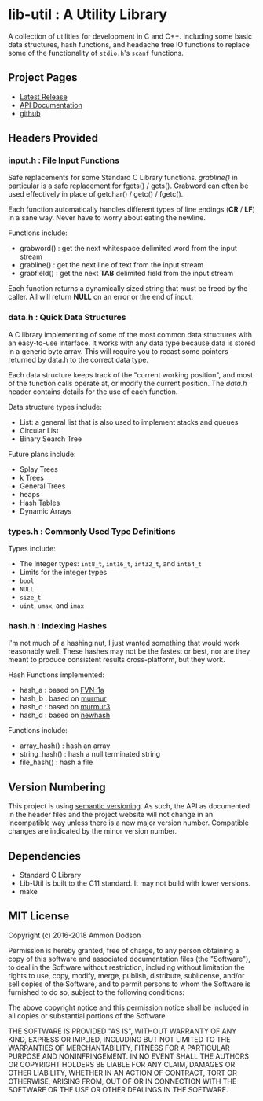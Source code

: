 # lib-util : A Utility Library

A collection of utilities for development in C and C++. Including some basic data structures, hash functions, and headache free IO functions to replace some of the functionality of `stdio.h`'s `scanf` functions.

## Project Pages
*	[Latest Release](https://github.com/ammon0/lib-util/releases/latest)
*	[API Documentation](https://ammon0.github.io/lib-util/)
*	[github](https://github.com/ammon0/lib-util)

## Headers Provided

### input.h : File Input Functions
Safe replacements for some Standard C Library functions. *grabline()* in particular is a safe replacement for fgets() / gets(). Grabword can often be used effectively in place of getchar() / getc() / fgetc().

Each function automatically handles different types of line endings (__CR__ / __LF__) in a sane way. Never have to worry about eating the newline.

Functions include:
* grabword() : get the next whitespace delimited word from the input stream
* grabline() : get the next line of text from the input stream
* grabfield() : get the next __TAB__ delimited field from the input stream

Each function returns a dynamically sized string that must be freed by the caller. All will return __NULL__ on an error or the end of input.

### data.h : Quick Data Structures
A C library implementing of some of the most common data structures with an easy-to-use interface. It works with any data type because data is stored in a generic byte array. This will require you to recast some pointers returned by data.h to the correct data type.

Each data structure keeps track of the "current working position", and most of the function calls operate at, or modify the current position. The _data.h_ header contains details for the use of each function.

Data structure types include:
*	List: a general list that is also used to implement stacks and queues
*	Circular List
*	Binary Search Tree

Future plans include:
*	Splay Trees
*	k Trees
*	General Trees
*	heaps
*	Hash Tables
*	Dynamic Arrays

### types.h : Commonly Used Type Definitions

Types include:
*	The integer types: `int8_t`, `int16_t`, `int32_t`, and `int64_t`
*	Limits for the integer types
*	`bool`
*	`NULL`
*	`size_t`
*	`uint`, `umax`, and `imax`

### hash.h : Indexing Hashes

I'm not much of a hashing nut, I just wanted something that would work reasonably well. These hashes may not be the fastest or best, nor are they meant to produce consistent results cross-platform, but they work.

Hash Functions implemented:
* hash_a : based on [FVN-1a](http://www.isthe.com/chongo/tech/comp/fnv/)
* hash_b : based on [murmur](https://github.com/aappleby/smhasher)
* hash_c : based on [murmur3](https://github.com/aappleby/smhasher)
* hash_d : based on [newhash](http://burtleburtle.net/bob/hash/evahash.html)

Functions include:
* array_hash() : hash an array
* string_hash() : hash a null terminated string
* file_hash() : hash a file

## Version Numbering
This project is using [semantic versioning](http://semver.org/). As such, the API as documented in the header files and the project website will not change in an incompatible way unless there is a new major version number. Compatible changes are indicated by the minor version number.

## Dependencies
*	Standard C Library
*	Lib-Util is built to the C11 standard. It may not build with lower versions.
*	make

## MIT License

Copyright (c) 2016-2018 Ammon Dodson

Permission is hereby granted, free of charge, to any person obtaining a copy
of this software and associated documentation files (the "Software"), to deal
in the Software without restriction, including without limitation the rights
to use, copy, modify, merge, publish, distribute, sublicense, and/or sell
copies of the Software, and to permit persons to whom the Software is
furnished to do so, subject to the following conditions:

The above copyright notice and this permission notice shall be included in all
copies or substantial portions of the Software.

THE SOFTWARE IS PROVIDED "AS IS", WITHOUT WARRANTY OF ANY KIND, EXPRESS OR
IMPLIED, INCLUDING BUT NOT LIMITED TO THE WARRANTIES OF MERCHANTABILITY,
FITNESS FOR A PARTICULAR PURPOSE AND NONINFRINGEMENT. IN NO EVENT SHALL THE
AUTHORS OR COPYRIGHT HOLDERS BE LIABLE FOR ANY CLAIM, DAMAGES OR OTHER
LIABILITY, WHETHER IN AN ACTION OF CONTRACT, TORT OR OTHERWISE, ARISING FROM,
OUT OF OR IN CONNECTION WITH THE SOFTWARE OR THE USE OR OTHER DEALINGS IN THE
SOFTWARE.
